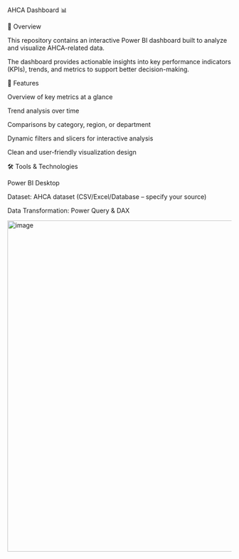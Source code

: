 AHCA Dashboard 📊

📌 Overview

This repository contains an interactive Power BI dashboard built to analyze and visualize AHCA-related data.

The dashboard provides actionable insights into key performance indicators (KPIs), trends, and metrics to support better decision-making.

🚀 Features

Overview of key metrics at a glance

Trend analysis over time

Comparisons by category, region, or department

Dynamic filters and slicers for interactive analysis

Clean and user-friendly visualization design

🛠️ Tools & Technologies

Power BI Desktop

Dataset: AHCA dataset (CSV/Excel/Database – specify your source)

Data Transformation: Power Query & DAX

<img width="1326" height="743" alt="image" src="https://github.com/user-attachments/assets/6b2637da-7022-4dcb-ad68-dd26488598ab" />
